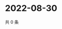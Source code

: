 # 2022-08-30

共 0 条

<!-- BEGIN WEIBO -->
<!-- 最后更新时间 Tue Aug 30 2022 14:41:03 GMT+0800 (China Standard Time) -->

<!-- END WEIBO -->
